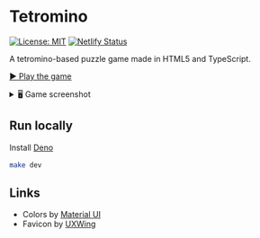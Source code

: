 # Tetromino

[![License: MIT](https://img.shields.io/badge/license-MIT-green)](./LICENSE)
[![Netlify Status](https://api.netlify.com/api/v1/badges/72866b1c-d0fc-4e33-b4a1-d9ce2b418547/deploy-status)](https://app.netlify.com/sites/quirky-poitras-7ec457/deploys)

A tetromino-based puzzle game made in HTML5 and TypeScript.

[▶️ Play the game](https://blocks.verybadfrags.com/)

<details>
<summary>🖥️ Game screenshot</summary>
<img src="./docs/tetromino01.png" alt="Game screenshot"/>
</details>

## Run locally

Install [Deno](https://deno.com)

```sh
make dev
```

## Links

- Colors by [Material UI](https://www.materialui.co/colors)
- Favicon by [UXWing](https://uxwing.com/)
